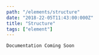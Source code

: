 ```yaml
---
path: "/elements/structure"
date: "2018-22-05T11:43:00:000Z"
title: "Structure"
tags: ["element"]
---
```


`Documentation Coming Soon`